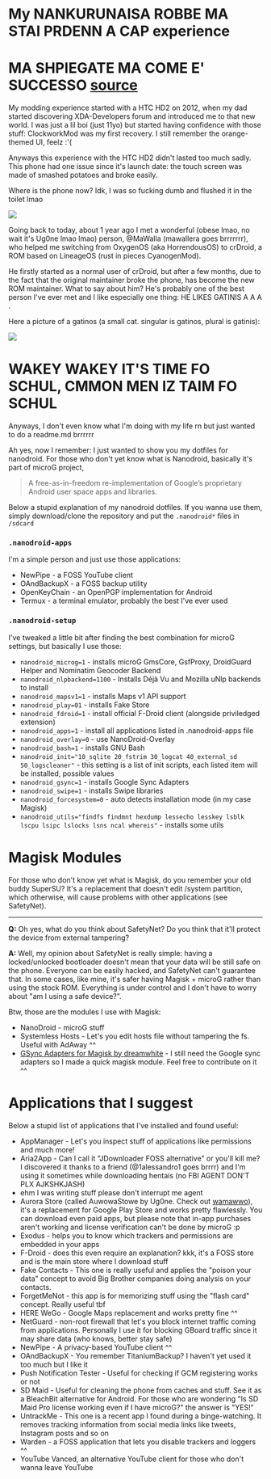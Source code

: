 # My NANKURUNAISA ROBBE MA STAI PRDENN A CAP experience

# MA SHPIEGATE MA COME E' SUCCESSO [source](https://www.youtube.com/watch?v=Cw5v9gyLz9c)

My modding experience started with a HTC HD2 on 2012, when my dad started discovering XDA-Developers forum and introduced me to that new world.
I was just a lil boi (just 11yo) but started having confidence with those stuff: ClockworkMod was my first recovery. I still remember the orange-themed UI, feelz :'(

Anyways this experience with the HTC HD2 didn't lasted too much sadly.
This phone had one issue since it's launch date: the touch screen was made of smashed potatoes and broke easily.

Where is the phone now? Idk, I was so fucking dumb and flushed it in the toilet lmao

![](https://i.pinimg.com/originals/f1/23/05/f1230501d33cb2c6055b2d6ea221a22d.jpg)

Going back to today, about 1 year ago I met a wonderful (obese lmao, no wait it's Ug0ne lmao lmao) person, @MaWalla (mawallera goes brrrrrrr), who helped me switching from OxygenOS (aka HorrendousOS) to crDroid, a ROM based on LineageOS (rust in pieces CyanogenMod).

He firstly started as a normal user of crDroid, but after a few months, due to the fact that the original maintainer broke the phone, has become the new ROM maintainer.
What to say about him? He's probably one of the best person I've ever met and I like especially one thing: HE LIKES GATINIS A A A .

Here a picture of a gatinos (a small cat. singular is gatinos, plural is gatinis):

![](https://i.pinimg.com/originals/35/de/21/35de21312b830288966469a6e35717ad.jpg)

# WAKEY WAKEY IT'S TIME FO SCHUL, CMMON MEN IZ TAIM FO SCHUL

Anyways, I don't even know what I'm doing with my life rn but just wanted to do a readme.md brrrrrr

Ah yes, now I remember: I just wanted to show you my dotfiles for nanodroid.
For those who don't yet know what is Nanodroid, basically it's part of microG project,

> A free-as-in-freedom re-implementation of Google’s proprietary Android user space apps and libraries.

Below a stupid explanation of my nanodroid dotfiles.
If you wanna use them, simply download/clone the repository and put the `.nanodroid*` files in `/sdcard`

### `.nanodroid-apps`

I'm a simple person and just use those applications:

- NewPipe - a FOSS YouTube client
- OAndBackupX - a FOSS backup utility
- OpenKeyChain - an OpenPGP implementation for Android
- Termux - a terminal emulator, probably the best I've ever used


### `.nanodroid-setup`

I've tweaked a little bit after finding the best combination for microG settings, but basically I use those:

- `nanodroid_microg=1` - installs microG GmsCore, GsfProxy, DroidGuard Helper and Nominatim Geocoder Backend
- `nanodroid_nlpbackend=1100` - Installs  Déjà Vu  and Mozilla uNlp backends  to install
- `nanodroid_mapsv1=1` - installs Maps v1 API support
- `nanodroid_play=01` - installs Fake Store
- `nanodroid_fdroid=1` - install official F-Droid client (alongside priviledged extension)
- `nanodroid_apps=1` - install all applications listed in .nanodroid-apps file
- `nanodroid_overlay=0` - use NanoDroid-Overlay
- `nanodroid_bash=1` - installs GNU Bash
- `nanodroid_init="10_sqlite 20_fstrim 30_logcat 40_external_sd 50_logscleaner"` - this setting is a list of init scripts, each listed item will be installed, possible values
- `nanodroid_gsync=1` - installs Google Sync Adapters
- `nanodroid_swipe=1` - installs Swipe libraries
- `nanodroid_forcesystem=0` - auto detects installation mode (in my case Magisk)
- `nanodroid_utils="findfs findmnt hexdump lessecho lesskey lsblk lscpu lsipc lslocks lsns ncal whereis"` - installs some utils

# Magisk Modules

For those who don't know yet what is Magisk, do you remember your old buddy SuperSU? It's a replacement that doesn't edit /system partition, which otherwise, will cause problems with other applications (see SafetyNet).

---

**Q:** Oh yes, what do you think about SafetyNet? Do you think that it'll protect the device from external tampering?

**A:** Well, my opinion about SafetyNet is really simple: having a locked/unlocked bootloader doesn't mean that your data will be still safe on the phone. Everyone can be easily hacked, and SafetyNet can't guarantee that.
In some cases, like mine, it's safer having Magisk + microG rather than using the stock ROM. Everything is under control and I don't have to worry about "am I using a safe device?".

Btw, those are the modules I use with Magisk:

- NanoDroid - microG stuff
- Systemless Hosts - Let's you edit hosts file without tampering the fs. Useful with AdAway ^^
- [GSync Adapters for Magisk by dreamwhite](https://github.com/dreamwhite/gsync_adapters_for_magisk/) - I still need the Google sync adapters so I made a quick magisk module. Feel free to contribute on it ^^

# Applications that I suggest

Below a stupid list of applications that I've installed and found useful:

- AppManager - Let's you inspect stuff of applications like permissions and much more!
- Aria2App - Can I call it "JDownloader FOSS alternative" or you'll kill me? I discovered it thanks to a friend (@1alessandro1 goes brrrr) and I'm using it sometimes while downloading hentais (no FBI AGENT DON'T PLX AJKSHKJASH)
- ehm I was writing stuff please don't interrupt me agent
- Aurora Store (called AuwowaStowe by Ug0ne. Check out [wamawwo](https://github.com/dreamwhite/wamawwo)), it's a replacement for Google Play Store and works pretty flawlessly. You can download even paid apps, but please note that in-app purchases aren't working and license verification can't be done by microG :p
- Exodus - helps you to know which trackers and permissions are embedded in your apps
- F-Droid - does this even require an explanation? kkk, it's a FOSS store and is the main store where I download stuff
- Fake Contacts - This one is really useful and applies the "poison your data" concept to avoid Big Brother companies doing analysis on your contacts.
- ForgetMeNot - this app is for memorizing stuff using the "flash card" concept. Really useful tbf
- HERE WeGo - Google Maps replacement and works pretty fine ^^
- NetGuard - non-root firewall that let's you block internet traffic coming from applications. Personally I use it for blocking GBoard traffic since it may share data (who knows, better stay safe)
- NewPipe - A privacy-based YouTube client ^^
- OAndBackupX - You remember TitaniumBackup? I haven't yet used it too much but I like it
- Push Notification Tester - Useful for checking if GCM registering works or not
- SD Maid - Useful for cleaning the phone from caches and stuff. See it as a BleachBit alternative for Android. For those who are wondering "Is SD Maid Pro license working even if I have microG?" the answer is "YES!"
- UntrackMe - This one is a recent app I found during a binge-watching. It removes tracking information from social media links like tweets, Instagram posts and so on
- Warden - a FOSS application that lets you disable trackers and loggers ^^
- YouTube Vanced, an alternative YouTube client for those who don't wanna leave YouTube 
